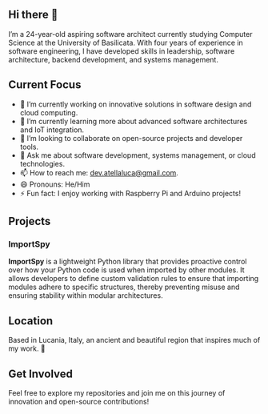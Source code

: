 ## Hi there 👋
I’m a 24-year-old aspiring software architect currently studying Computer Science at the University of Basilicata. With four years of experience in software engineering, I have developed skills in leadership, software architecture, backend development, and systems management.

## Current Focus
- 🔭 I’m currently working on innovative solutions in software design and cloud computing.
- 🌱 I’m currently learning more about advanced software architectures and IoT integration.
- 👯 I’m looking to collaborate on open-source projects and developer tools.
- 💬 Ask me about software development, systems management, or cloud technologies.
- 📫 How to reach me: [dev.atellaluca@gmail.com](mailto:dev.atellaluca@gmail.com).
- 😄 Pronouns: He/Him
- ⚡ Fun fact: I enjoy working with Raspberry Pi and Arduino projects!

## Projects
### ImportSpy
**ImportSpy** is a lightweight Python library that provides proactive control over how your Python code is used when imported by other modules. It allows developers to define custom validation rules to ensure that importing modules adhere to specific structures, thereby preventing misuse and ensuring stability within modular architectures.

## Location
Based in Lucania, Italy, an ancient and beautiful region that inspires much of my work. 🚀

## Get Involved
Feel free to explore my repositories and join me on this journey of innovation and open-source contributions!


